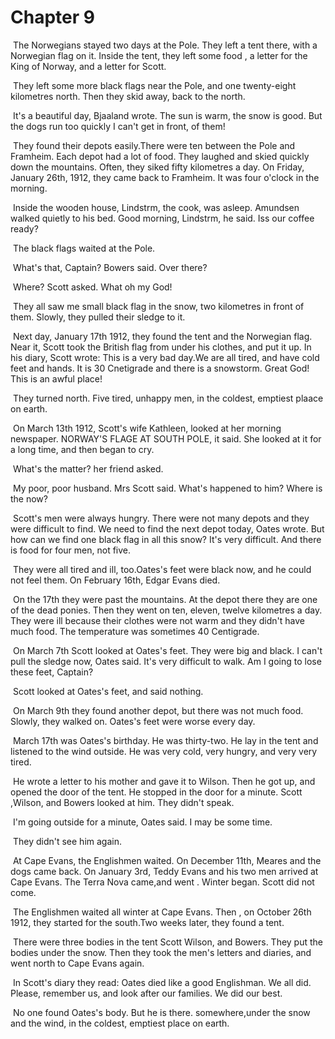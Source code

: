 # Chapter 9

​	The Norwegians stayed two days at the Pole. They left a tent there, with a Norwegian flag on it. Inside the tent, they left some food , a letter for the King of Norway, and a letter for Scott.

​	They left some more black flags near the Pole, and one twenty-eight kilometres north. Then they skid away, back to the north.

​	It's a beautiful day, Bjaaland wrote. The sun is warm, the snow is good. But the dogs run too quickly I can't get in front, of them!

​	They found their depots easily.There were ten between the Pole and Framheim. Each depot had a lot of food. They laughed and skied quickly down the mountains. Often, they siked fifty kilometres a day. On Friday, January 26th, 1912, they came back to Framheim. It was four o'clock in the morning.

​	Inside the wooden house, Lindstrm, the cook, was asleep. Amundsen walked quietly to his bed. Good morning, Lindstrm, he said. Iss our coffee ready?

​	The black flags waited at the Pole.

​	What's that, Captain? Bowers said. Over there?

​	Where? Scott asked. What oh my God!

​	They all saw me small black flag in the snow, two kilometres in front of them. Slowly, they pulled their sledge to it.

​	Next day, January 17th 1912, they found the tent and the Norwegian flag. Near it, Scott took the British flag from under his clothes, and put it up. In his diary, Scott wrote: This is a very bad day.We are all tired, and have cold feet and hands. It is 30 Cnetigrade and there is a snowstorm. Great God! This is an awful place!

​	They turned north. Five tired, unhappy men, in the coldest, emptiest plaace on earth.

​	On March 13th 1912, Scott's  wife Kathleen, looked at her morning newspaper. NORWAY'S FLAGE AT SOUTH POLE, it said. She looked at it for a long time, and then began to cry.

​	What's the matter? her friend asked.

​	My poor, poor husband. Mrs Scott said. What's happened to him? Where is the now?

​	Scott's men were always hungry. There were not many depots and they were difficult to find. We need to find the next depot today, Oates wrote. But how can we find one black  flag in all this snow? It's very difficult. And there is food for four men, not five.

​	They were all tired and ill, too.Oates's feet were black now, and he could not feel them. On February 16th, Edgar Evans died.

​	On the 17th they were past the mountains. At the depot there they are one of the dead ponies. Then they went on ten, eleven, twelve kilometres a day. They were ill because their clothes were not warm and they didn't have much food. The temperature was sometimes 40 Centigrade.

​	On March 7th Scott looked at Oates's feet. They were big and black. I can't pull the sledge now, Oates said. It's very difficult to walk. Am I going to lose these feet, Captain?

​	Scott looked at Oates's feet, and said nothing.

​	On March 9th they found another depot, but there was not much food. Slowly, they walked on. Oates's feet were worse every day.

​	March 17th was Oates's birthday. He was thirty-two. He lay in the tent and  listened to the wind outside. He was very cold, very hungry, and very very tired.

​	He wrote a letter to his mother and gave it to Wilson. Then he got up, and opened the door of the tent. He stopped in the door for a minute. Scott ,Wilson, and Bowers looked at him. They didn't speak.

​	I'm going outside for a minute, Oates said. I may be some time.

​	They didn't see him again.

​	At Cape Evans, the Englishmen waited. On December 11th, Meares and the dogs came back. On January 3rd, Teddy Evans and his two men arrived at Cape Evans. The Terra Nova came,and went . Winter began. Scott did not come.

​	The Englishmen waited all winter at Cape Evans. Then , on October 26th 1912, they started for the south.Two weeks later, they found a tent.

​	There were three bodies in the tent Scott Wilson, and Bowers. They put the bodies under the snow. Then they took the men's letters and diaries, and went north to Cape Evans again.

​	In Scott's diary they read: Oates died like a good Englishman. We all did. Please, remember us, and look after our families. We did our best.

​	No one found Oates's body. But he is there. somewhere,under the snow and the wind, in the coldest, emptiest place on earth.